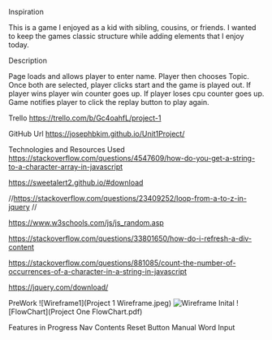 Inspiration

This is a game I enjoyed as a kid with sibling, cousins, or friends.  I wanted to keep the games classic structure while adding elements that I enjoy today.

Description

Page loads and allows player to enter name.  Player then chooses Topic.  Once both are selected, player clicks start and the game is played out.  If player wins player win counter goes up.  If player loses cpu counter goes up.  Game notifies player to click the replay button to play again.

Trello
https://trello.com/b/Gc4oahfL/project-1

GitHub Url
https://josephbkim.github.io/Unit1Project/

Technologies and Resources Used
https://stackoverflow.com/questions/4547609/how-do-you-get-a-string-to-a-character-array-in-javascript

https://sweetalert2.github.io/#download

//https://stackoverflow.com/questions/23409252/loop-from-a-to-z-in-jquery
// 

https://www.w3schools.com/js/js_random.asp

https://stackoverflow.com/questions/33801650/how-do-i-refresh-a-div-content

https://stackoverflow.com/questions/881085/count-the-number-of-occurrences-of-a-character-in-a-string-in-javascript

https://jquery.com/download/


PreWork
![Wireframe1](Project 1 Wireframe.jpeg)
![Wireframe Inital](IMG_8427.HEIC)
![FlowChart](Project One FlowChart.pdf)



Features in Progress
Nav Contents
Reset Button
Manual Word Input
